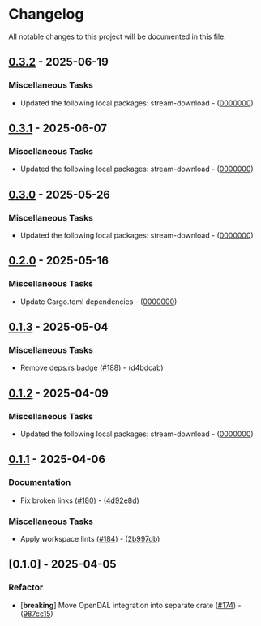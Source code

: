 # Changelog

All notable changes to this project will be documented in this file.

## [0.3.2](https://github.com/aschey/stream-download-rs/compare/stream-download-opendal-v0.3.1..stream-download-opendal-v0.3.2) - 2025-06-19

### Miscellaneous Tasks

- Updated the following local packages: stream-download - ([0000000](https://github.com/aschey/stream-download-rs/commit/0000000))

## [0.3.1](https://github.com/aschey/stream-download-rs/compare/stream-download-opendal-v0.3.0..stream-download-opendal-v0.3.1) - 2025-06-07

### Miscellaneous Tasks

- Updated the following local packages: stream-download - ([0000000](https://github.com/aschey/stream-download-rs/commit/0000000))

## [0.3.0](https://github.com/aschey/stream-download-rs/compare/stream-download-opendal-v0.2.0..stream-download-opendal-v0.3.0) - 2025-05-26

### Miscellaneous Tasks

- Updated the following local packages: stream-download - ([0000000](https://github.com/aschey/stream-download-rs/commit/0000000))

## [0.2.0](https://github.com/aschey/stream-download-rs/compare/stream-download-opendal-v0.1.3..stream-download-opendal-v0.2.0) - 2025-05-16

### Miscellaneous Tasks

- Update Cargo.toml dependencies - ([0000000](https://github.com/aschey/stream-download-rs/commit/0000000))

## [0.1.3](https://github.com/aschey/stream-download-rs/compare/stream-download-opendal-v0.1.2..stream-download-opendal-v0.1.3) - 2025-05-04

### Miscellaneous Tasks

- Remove deps.rs badge ([#188](https://github.com/aschey/stream-download-rs/issues/188)) - ([d4bdcab](https://github.com/aschey/stream-download-rs/commit/d4bdcab0ac350fa653617a347866f4b675edf2de))

## [0.1.2](https://github.com/aschey/stream-download-rs/compare/stream-download-opendal-v0.1.1..stream-download-opendal-v0.1.2) - 2025-04-09

### Miscellaneous Tasks

- Updated the following local packages: stream-download - ([0000000](https://github.com/aschey/stream-download-rs/commit/0000000))

## [0.1.1](https://github.com/aschey/stream-download-rs/compare/stream-download-opendal-v0.1.0..stream-download-opendal-v0.1.1) - 2025-04-06

### Documentation

- Fix broken links ([#180](https://github.com/aschey/stream-download-rs/issues/180)) - ([4d92e8d](https://github.com/aschey/stream-download-rs/commit/4d92e8d1bc2982dc33a5919b7a924b984bec712c))

### Miscellaneous Tasks

- Apply workspace lints ([#184](https://github.com/aschey/stream-download-rs/issues/184)) - ([2b997db](https://github.com/aschey/stream-download-rs/commit/2b997dbab4b1b4b33615410995c7fe68ef2f0ddf))

## [0.1.0] - 2025-04-05

### Refactor

- [**breaking**] Move OpenDAL integration into separate crate ([#174](https://github.com/aschey/stream-download-rs/issues/174)) - ([987cc15](https://github.com/aschey/stream-download-rs/commit/987cc15f5307df96598d3f4d13bb04409d2b7dcf))


